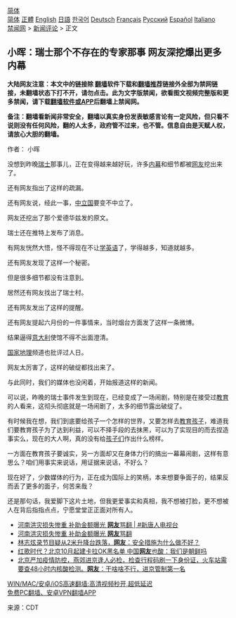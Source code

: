  <!-- 面包屑导航 --> <div class="breadcrumb"><!-- GTranslate: https://gtranslate.io/ -->  <div class="switcher notranslate">  <div class="selected">  <a href="#" onclick="return false;"> 简体</a>  </div>  <div class="option">  <a href="https://www.bannedbook.org" onclick="doGTranslate('zh-CN|zh-CN');jQuery('div.switcher div.selected a').html(jQuery(this).html());return false;" title="简体中文" class="nturl selected"> 简体</a>  <a href="https://www.bannedbook.org/zh-tw/" onclick="doGTranslate('zh-CN|zh-TW');jQuery('div.switcher div.selected a').html(jQuery(this).html());return false;" title="繁體中文" class="nturl"> 正體</a>  <a href="https://www.bannedbook.org/en/" onclick="doGTranslate('zh-CN|en');jQuery('div.switcher div.selected a').html(jQuery(this).html());return false;" title="English" class="nturl"> English</a>  <a href="https://www.bannedbook.org/ja/" onclick="doGTranslate('zh-CN|ja');jQuery('div.switcher div.selected a').html(jQuery(this).html());return false;" title="日本語" class="nturl"> 日語</a>  <a href="https://www.bannedbook.org/ko/" onclick="doGTranslate('zh-CN|ko');jQuery('div.switcher div.selected a').html(jQuery(this).html());return false;" title="한국어" class="nturl"> 한국어</a>  <a href="https://www.bannedbook.org/de/" onclick="doGTranslate('zh-CN|de');jQuery('div.switcher div.selected a').html(jQuery(this).html());return false;" title="Deutsch" class="nturl"> Deutsch</a>  <a href="https://www.bannedbook.org/fr/" onclick="doGTranslate('zh-CN|fr');jQuery('div.switcher div.selected a').html(jQuery(this).html());return false;" title="Français" class="nturl"> Français</a>  <a href="https://www.bannedbook.org/ru/" onclick="doGTranslate('zh-CN|ru');jQuery('div.switcher div.selected a').html(jQuery(this).html());return false;" title="Русский" class="nturl"> Русский</a>  <a href="https://www.bannedbook.org/es/" onclick="doGTranslate('zh-CN|es');jQuery('div.switcher div.selected a').html(jQuery(this).html());return false;" title="Español" class="nturl"> Español</a>  <a href="https://www.bannedbook.org/it/" onclick="doGTranslate('zh-CN|it');jQuery('div.switcher div.selected a').html(jQuery(this).html());return false;" title="Italiano" class="nturl"> Italiano</a>  </div>  </div>      <div class='breadcrumb-sub'><!-- Breadcrumb NavXT 6.3.0 --> <a href="https://www.bannedbook.org/" class="home">禁闻网</a> &gt; <a href="https://www.bannedbook.org/bnews/comments/" class="category">新闻评论</a> &gt; 正文</div></div><h2>小晖：瑞士那个不存在的专家那事 网友深挖爆出更多内幕</h2> <p class="notice"><b>大陆网友注意：本文中的链接除 <a href="https://github.com/bannedbook/fanqiang" >翻墙</a>软件下载和<a href="https://github.com/killgcd/justmysocks/blob/master/README.md">翻墙推荐</a>链接外全部为禁网链接，未翻墙状态下打不开，请勿点击。此为文字版禁闻，欲看图文视频完整版和更多禁闻，请下载<a href="https://github.com/bannedbook/fanqiang">翻墙软件或APP</a>后翻墙上禁闻网。</p><p>备注：翻墙看新闻非常安全，翻墙以真实身份发表敏感言论有一定风险，但只看不说则没有任何风险，翻的人太多，政府管不过来，也不管。信息自由是天赋人权，请放心大胆的翻墙。</b></p>  <div class="entry"> <p>作者： 小晖</p> <p>没想到昨晚<a href="https://www.bannedbook.org/bnews/tag/%e7%91%9e%e5%a3%ab/" class="st_tag internal_tag" rel="tag" title="标签 瑞士 下的日志">瑞士</a>那事儿，正在变得越来越好玩，许多<span class='wp_keywordlink_affiliate'><a href="https://www.bannedbook.org/bnews/ccpdope/" title="中共高层内幕" target="_blank">内幕</a></span>和细节都被<a href="https://www.bannedbook.org/bnews/tag/%e7%bd%91%e5%8f%8b/" class="st_tag internal_tag" rel="tag" title="标签 网友 下的日志">网友</a>挖出来了。</p> <p>还有网友指出了这样的疏漏。</p> <p>还有网友说，经此一事，<a href="https://www.bannedbook.org/bnews/tag/%E4%B8%AD%E7%AB%8B%E5%9B%BD/" class="st_tag internal_tag" rel="tag" title="标签 中立国 下的日志">中立国</a>要变不中立了。</p> <p>网友还挖出了那个爱德华兹发的原文。</p>  <p>瑞士还在推特上发布了消息。</p> <p>有网友恍然大悟，怪不得现在不让<a href="https://www.bannedbook.org/bnews/tag/%e5%ad%a6%e8%8b%b1%e8%af%ad/" class="st_tag internal_tag" rel="tag" title="标签 学英语 下的日志">学英语</a>了，学得越多，知道就越多。</p> <p>还有网友发现了这样一个秘密。</p> <p>但是很多细节都没有注意到。</p> <p>居然还有网友找出了瑞士村。</p>  <p>还有网友发出了这样的提醒。</p> <p>还有网友提起六月份的一件事情来，当时烟台方面发了这样一条微博。</p> <p>结果逼得<a href="https://www.bannedbook.org/bnews/tag/%e6%84%8f%e5%a4%a7%e5%88%a9/" class="st_tag internal_tag" rel="tag" title="标签 意大利 下的日志">意大利</a>使馆不得不出面澄清。</p> <p><a href="https://www.bannedbook.org/bnews/tag/%E5%9B%BD%E5%AE%B6%E5%9C%B0%E7%90%86/" class="st_tag internal_tag" rel="tag" title="标签 国家地理 下的日志">国家地理</a>频道也批评过人日。</p> <p>网友太厉害了，这样的破绽都找出来了。</p>  <p>与此同时，我们的媒体也没闲着，开始报道这样的新闻。</p> <p>可以说，昨晚的瑞士事件发生到现在，已经变成了一场闹剧，特别是在接受过<a href="https://www.bannedbook.org/bnews/tag/%e6%95%99%e8%82%b2/" class="st_tag internal_tag" rel="tag" title="标签 教育 下的日志">教育</a>的人看来，这彻头彻底就是一场闹剧了，太多的细节露出破绽了。</p> <p>有时候我在想，我们到底要给孩子一个怎样的世界，又要怎样去<a href="https://www.bannedbook.org/bnews/tag/%E6%95%99%E8%82%B2%E5%AD%A9%E5%AD%90/" class="st_tag internal_tag" rel="tag" title="标签 教育孩子 下的日志">教育孩子</a>，难道我们要教育孩子为了达到利益，可以不择手段的去抹黑，可以为了实现目的而去捏造事实么，现在的大人啊，真的没有给<a href="https://www.bannedbook.org/bnews/tag/%E5%AD%A9%E5%AD%90%E4%BB%AC/" class="st_tag internal_tag" rel="tag" title="标签 孩子们 下的日志">孩子们</a>作出什么榜样。</p> <p>一方面在教育孩子要诚实，另一方面却又在身体力行的搞出一幕幕闹剧，这样有意思么？咱们用事实来说话，用证据来说话，不好么？</p> <p>现在好了，少数媒体的行为，正在成为国际上的笑柄，本来想要争面子的，结果反而丢了更多的面子，何苦来哉？</p>  <p>还是那句话，我爱脚下这片土地，但我更爱事实和真相，我不想被打脸，更不想被人在背后指指点点，宁愿堂堂正正面对所有人。</p> <ul class='op-related-articles' title='相关阅读'> <li><a href='https://www.bannedbook.org/bnews/bannedvideo/20210812/1604839.html' target='_blank'>河南洪灾损失惨重 补助金额曝光 <b>网友</b>骂翻 | #新唐人电视台</a></li> <li><a href='https://www.bannedbook.org/bnews/taiwannews/20210812/1604806.html' target='_blank'>河南洪灾损失惨重 补助金额曝光 <b>网友</b>骂翻</a></li> <li><a href='https://www.bannedbook.org/bnews/yule/20210812/1604787.html' target='_blank'>林志炫录节目疑从2米升降台跌落，<b>网友</b>：安全措施为什么做不好？</a></li> <li><a href='https://www.bannedbook.org/bnews/comments/20210811/1604496.html' target='_blank'>红歌时代？北京10月起建卡拉OK黑名单 中国<b>网友</b>也酸：我们是朝鲜吗</a></li> <li><a href='https://www.bannedbook.org/bnews/bannedvideo/20210811/1604414.html' target='_blank'>北京严加疫情防控，燕郊进京逢人必检，检查行程码刷一下身份证，火车站需要查48小时内核酸检测。<b>网友</b>：干啥啥不行，进京管制第一名</a></li> </ul> <p class="texttj"> <a href="https://github.com/bannedbook/fanqiang/wiki/V2ray%E6%9C%BA%E5%9C%BA" target="_blank">WIN/MAC/安卓/iOS高速翻墙:高清视频秒开,超低延迟</a><br/> <a href="https://github.com/bannedbook/fanqiang/wiki/%E7%A6%81%E9%97%BB%E7%BD%91%E5%AE%89%E5%8D%93%E7%BF%BB%E5%A2%99%E6%96%B0%E9%97%BBAPP" target="_blank">免费PC翻墙、安卓VPN翻墙APP</a></p><p> 来源：CDT </p><a name='sharetosocial'></a>  <div style="margin-bottom:5px;padding-bottom:5px;clear:both"> <div id="archive-pix-1" class="banner-ads"> <!-- AuctionX Display platform tag START --> <div id="26318x728x90x621x_ADSLOT2" clicktrack="%%CLICK_URL_ESC%%"></div> <!-- AuctionX Display platform tag END --> </div> <div id="archive-pix-2" class="banner-ads"> <!-- AuctionX Display platform tag START --> <div id="26315x300x250x621x_ADSLOT2" clicktrack="%%CLICK_URL_ESC%%"></div> <!-- AuctionX Display platform tag END --> </div> </div>  <div id="archive-pix-1" class="banner-ads"> <!-- AuctionX Display platform tag START --> <div id="26318x728x90x621x_ADSLOT3" clicktrack="%%CLICK_URL_ESC%%"></div> <!-- AuctionX Display platform tag END --> </div> </div><!--END ENTRY--> 